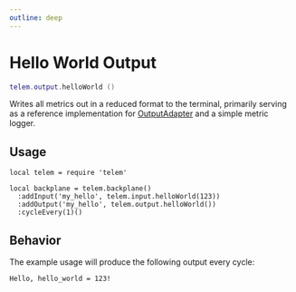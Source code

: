 ```yaml
---
outline: deep
---
```


# Hello World Output <RepoLink path="lib/output/HelloWorldOutputAdapter.lua" />

```lua
telem.output.helloWorld ()
```

Writes all metrics out in a reduced format to the terminal, primarily serving as a reference implementation for [OutputAdapter](/reference/OutputAdapter) and a simple metric logger.

## Usage

```lua{5}
local telem = require 'telem'

local backplane = telem.backplane()
  :addInput('my_hello', telem.input.helloWorld(123))
  :addOutput('my_hello', telem.output.helloWorld())
  :cycleEvery(1)()
```

## Behavior

The example usage will produce the following output every cycle:

```
Hello, hello_world = 123!
```